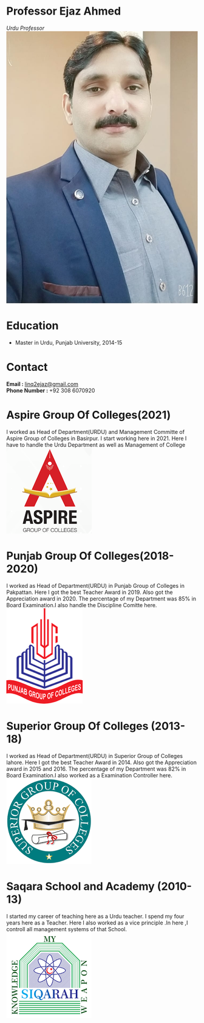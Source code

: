 # Professor Ejaz Ahmed
*Urdu Professor*
 ![alt text](Profile.jpeg)

# Education
* Master in Urdu, Punjab University, 2014-15

# Contact
 <b>Email   :      </b> linq2ejaz@gmail.com <br>
 <b>Phone Number : </b>   +92 308 6070920 <br>

# Aspire Group Of Colleges(2021)

I worked as Head of Department(URDU) and Management Committe of Aspire Group of Colleges  in Basirpur. I start working here in 2021. Here I have to handle the Urdu Department as well as Management of College
<br>
 ![alt text](Aspire.png)


# Punjab Group Of Colleges(2018-2020)

I worked as Head of Department(URDU) in Punjab Group of Colleges in Pakpattan. Here I got the best Teacher Award in 2019. Also got the Appreciation award in 2020. The percentage 
of my Department was 85% in Board Examination.I also handle the Discipline Comitte here.
<br>
 ![alt text](punjab.png)

# Superior Group Of Colleges (2013-18)

I worked as Head of Department(URDU) in Superior Group of Colleges lahore. Here I got the best Teacher Award in 2014. Also got the Appreciation award in 2015 and 2016. The percentage of my Department was 82% in Board Examination.I also worked as a Examination Controller here.
<br>
 ![alt text](superior.png)
 
# Saqara School and Academy (2010-13)

I started my career of teaching here as a Urdu teacher. I spend my four years here as a Teacher. Here I also worked as a vice principle .In here ,I controll all management systems of that School.
<br>
 ![alt text](siqarah.png)
 
